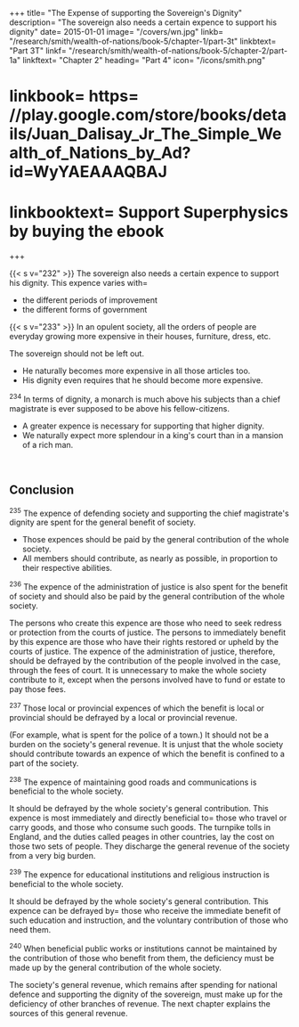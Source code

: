 +++
title=  "The Expense of supporting the Sovereign's Dignity"
description=  "The sovereign also needs a certain expence to support his dignity"
date=  2015-01-01
image=  "/covers/wn.jpg"
linkb=  "/research/smith/wealth-of-nations/book-5/chapter-1/part-3t"
linkbtext=  "Part 3T"
linkf=  "/research/smith/wealth-of-nations/book-5/chapter-2/part-1a"
linkftext=  "Chapter 2"
heading=  "Part 4"
icon=  "/icons/smith.png"
# linkbook=  https= //play.google.com/store/books/details/Juan_Dalisay_Jr_The_Simple_Wealth_of_Nations_by_Ad?id=WyYAEAAAQBAJ
# linkbooktext=  Support Superphysics by buying the ebook
+++


{{< s v="232" >}} The sovereign also needs a certain expence to support his dignity. This expence varies with= 
- the different periods of improvement
- the different forms of government


{{< s v="233" >}} In an opulent society, all the orders of people are everyday growing more expensive in their houses, furniture, dress, etc.

The sovereign should not be left out.
- He naturally becomes more expensive in all those articles too.
- His dignity even requires that he should become more expensive.


<sup>234</sup> In terms of dignity, a monarch is much above his subjects than a chief magistrate is ever supposed to be above his fellow-citizens.
- A greater expence is necessary for supporting that higher dignity.
- We naturally expect more splendour in a king's court than in a mansion of a rich man.

<br>

## Conclusion

<sup>235</sup> The expence of defending society and supporting the chief magistrate's dignity are spent for the general benefit of society.
- Those expences should be paid by the general contribution of the whole society.
- All members should contribute, as nearly as possible, in proportion to their respective abilities.


<sup>236</sup> The expence of the administration of justice is also spent for the benefit of society and should also be paid by the general contribution of the whole society.

The persons who create this expence are those who need to seek redress or protection from the courts of justice.
The persons to immediately benefit by this expence are those who have their rights restored or upheld by the courts of justice.
The expence of the administration of justice, therefore, should be defrayed by the contribution of the people involved in the case, through the fees of court.
It is unnecessary to make the whole society contribute to it, except when the persons involved have to fund or estate to pay those fees.


<sup>237</sup> Those local or provincial expences of which the benefit is local or provincial should be defrayed by a local or provincial revenue.

(For example, what is spent for the police of a town.)
It should not be a burden on the society's general revenue.
It is unjust that the whole society should contribute towards an expence of which the benefit is confined to a part of the society.


<sup>238</sup> The expence of maintaining good roads and communications is beneficial to the whole society.

It should be defrayed by the whole society's general contribution.
This expence is most immediately and directly beneficial to= 
those who travel or carry goods, and
those who consume such goods.
The turnpike tolls in England, and the duties called peages in other countries, lay the cost on those two sets of people.
They discharge the general revenue of the society from a very big burden.


<sup>239</sup> The expence for educational institutions and religious instruction is beneficial to the whole society.

It should be defrayed by the whole society's general contribution.
This expence can be defrayed by= 
those who receive the immediate benefit of such education and instruction, and
the voluntary contribution of those who need them.


<sup>240</sup> When beneficial public works or institutions cannot be maintained by the contribution of those who benefit from them, the deficiency must be made up by the general contribution of the whole society.

The society's general revenue, which remains after spending for national defence and supporting the dignity of the sovereign, must make up for the deficiency of other branches of revenue.
The next chapter explains the sources of this general revenue.

